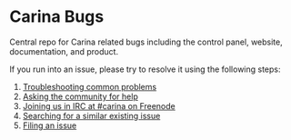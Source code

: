 # Carina Bugs

Central repo for Carina related bugs including the control panel, website, documentation, and product.

If you run into an issue, please try to resolve it using the following steps:

1. [Troubleshooting common problems](https://getcarina.com/docs/tutorials/troubleshooting)
1. [Asking the community for help](https://community.getcarina.com/)
1. [Joining us in IRC at #carina on Freenode](http://webchat.freenode.net/?channels=carina)
1. [Searching for a similar existing issue](https://github.com/getcarina/carina-bugs/issues)
1. [Filing an issue](https://github.com/getcarina/carina-bugs/issues/new)
